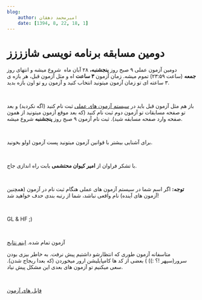 ```yaml
---
blog:
    author: امیرمحمد دهقان
    date: [1394, 8, 22, 18, 1]
---
```

# دومین مسابقه برنامه نویسی شازززز

<div class="cnt">
<p>دومین آزمون عملی ۹ صبح روز <b>پنجشنبه،‌</b> ۲۸ آبان ماه  شروع میشه و انتهای روز<b> جمعه</b> (ساعت ۲۳:۵۹) تموم میشه. زمان آزمون <b>۳ ساعت</b> اه و مثل آزمون قبل،‌ هر بازه ی ۳ ساعته ای تو زمان آزمون میتونید انتخاب کنید و آزمون رو تو اون بازه بدید.</p>
<p><br/></p>
<p>باز هم مثل آزمون قبل باید در <a href="http://cms-sh44zzz.rhcloud.com/">سیستم آزمون های عملی</a> ثبت نام کنید (اگه نکردید)‌ و بعد تو صفحه مسابقات تو آزمون دوم ثبت نام کنید (که بعد موقع آزمون میتونید از همون صفحه وارد صفحه مسابقه شید). ثبت نام آزمون ۹ صبج روز <b>پنجشنبه</b> شروع میشه.</p>
<p><br/></p>
<p>برای آشنایی بیشتر با قوانین آزمون میتونید پست آزمون اولو بخونید.</p>
<p><br/></p>
<p>با تشکر فراوان از <b>امیر کیوان محتشمی</b> بابت راه اندازی جاج. </p>
<p><br/></p>
<p><b>توجه:</b> اگر اسم شما در سیستم آزمون های عملی هنگام ثبت نام در آزمون (همچنین آزمون های آینده) نام واقعی نباشد، شما از رتبه بندی حدف خواهید شد!</p>
<p><br/></p>
<p>GL &amp; HF ;)</p>
<p><br/></p>
<p>آزمون تمام شده. <a href="http://bayanbox.ir/download/4573620598256621094/ranking2.pdf">اینم نتایج</a></p>
<p>متاسفانه آزمون طوری که انتظارشو داشتیم پیش نرفت. به خاطر بیزی بودن سرور(سپهر !؟ :)) ) بعضی از کد ها کامپایلیشن ارور میخوردن (که بعدا ریجاج شدن). سعی میکنیم تو آزمون های بعدی این مشکل پیش نیاد.</p>
<p><br/></p>
<p><a href="http://bayanbox.ir/download/8904991576459701757/shaazzz2.7z">فایل های آزمون</a></p>
</div>
